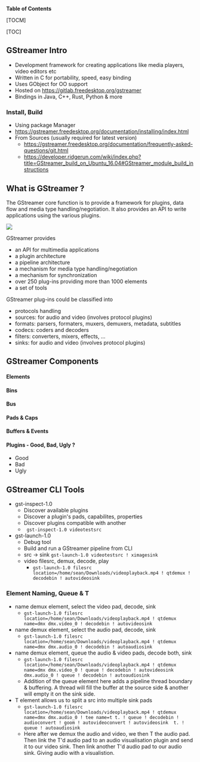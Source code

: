 **Table of Contents**

[TOCM]

[TOC]

## GStreamer Intro
- Development framework for creating applications like media players, video editors etc
- Written in C for portability, speed, easy binding
- Uses GObject for OO support
- Hosted on https://gitlab.freedesktop.org/gstreamer
- Bindings in Java, C++, Rust, Python & more

### Install, Build
- Using package Manager
 - https://gstreamer.freedesktop.org/documentation/installing/index.html
- From Sources (usually required for latest version)
  - https://gstreamer.freedesktop.org/documentation/frequently-asked-questions/git.html
  - https://developer.ridgerun.com/wiki/index.php?title=GStreamer_build_on_Ubuntu_16.04#GStreamer_module_build_instructions

## What is GStreamer ?
The GStreamer core function is to provide a framework for plugins, data flow and media type handling/negotiation. It also provides an API to write applications using the various plugins.
  
  
![](https://gstreamer.freedesktop.org/documentation/application-development/introduction/images/gstreamer-overview.png)

GStreamer provides
- an API for multimedia applications
- a plugin architecture
- a pipeline architecture
- a mechanism for media type handling/negotiation
- a mechanism for synchronization
- over 250 plug-ins providing more than 1000 elements
- a set of tools

GStreamer plug-ins could be classified into
- protocols handling
- sources: for audio and video (involves protocol plugins)
- formats: parsers, formaters, muxers, demuxers, metadata, subtitles
- codecs: coders and decoders
- filters: converters, mixers, effects, ...
- sinks: for audio and video (involves protocol plugins)

## GStreamer Components

#### Elements
#### Bins
#### Bus
#### Pads & Caps
#### Buffers & Events

#### Plugins - Good, Bad, Ugly ?
- Good
- Bad
- Ugly

## GStreamer CLI Tools

- gst-inspect-1.0
  - Discover available plugins
  - Discover a plugin's pads, capabilites, properties
  - Discover plugins compatible with another
  - ` gst-inspect-1.0 videotestsrc`
- gst-launch-1.0
  - Debug tool
  - Build and run a GStreamer pipeline from CLI
  - src -> sink `gst-launch-1.0 videotestsrc ! ximagesink`
  - video filesrc, demux, decode, play 
    - `gst-launch-1.0 filesrc location=/home/sean/Downloads/videoplayback.mp4 ! qtdemux ! decodebin ! autovideosink`
	
### Element Naming, Queue & T
- name demux element, select the video pad, decode, sink
    - `gst-launch-1.0 filesrc location=/home/sean/Downloads/videoplayback.mp4 ! qtdemux name=dmx dmx.video_0 ! decodebin ! autovideosink`
- name demux element, select the audio pad, decode, sink
    - `gst-launch-1.0 filesrc location=/home/sean/Downloads/videoplayback.mp4 ! qtdemux name=dmx dmx.audio_0 ! decodebin ! autoaudiosink`
- name demux element, queue the audio & video pads, decode both, sink
    - `gst-launch-1.0 filesrc location=/home/sean/Downloads/videoplayback.mp4 ! qtdemux name=dmx dmx.video_0 ! queue ! decodebin ! autovideosink  dmx.audio_0 ! queue ! decodebin ! autoaudiosink`
	- Addition of the queue element here adds a pipeline thread boundary & buffering. A thread will fill the buffer at the source side & another will empty it on the sink side.
- T element allows us to split a src into multiple sink pads
  - `gst-launch-1.0 filesrc location=/home/sean/Downloads/videoplayback.mp4 ! qtdemux name=dmx dmx.audio_0 ! tee name=t t. ! queue ! decodebin ! audioconvert ! goom ! autovideoconvert ! autovideosink  t. ! queue ! autoaudiosink`
  - Here after we demux the audio and video, we then T the audio pad. Then link the T'd audio pad to an audio visualisation plugin and send it to our video sink. Then link another T'd audio pad to our audio sink. Giving audio with a visualistion. 

